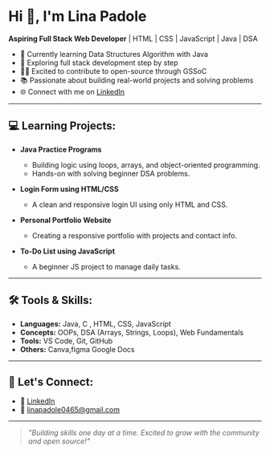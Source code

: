 # Hi 👋, I'm Lina Padole

**Aspiring Full Stack Web Developer** | HTML | CSS | JavaScript | Java | DSA

- 🔭 Currently learning  Data Structures Algorithm with Java
- 🌱 Exploring full stack development step by step
- 👩‍💻 Excited to contribute to open-source through GSSoC
- 📚 Passionate about building real-world projects and solving problems
- 🌐 Connect with me on [LinkedIn](https://www.linkedin.com/in/lina-padole-18a051289/)

---

## 💻 Learning Projects:

- **Java Practice Programs**
  - Building logic using loops, arrays, and object-oriented programming.
  - Hands-on with solving beginner DSA problems.

- **Login Form using HTML/CSS**
  - A clean and responsive login UI using only HTML and CSS.

- **Personal Portfolio Website**
  - Creating a responsive portfolio with projects and contact info.

- **To-Do List using JavaScript**
  - A beginner JS project to manage daily tasks.

---

## 🛠️ Tools & Skills:

- **Languages:** Java, C , HTML, CSS, JavaScript
- **Concepts:** OOPs, DSA (Arrays, Strings, Loops), Web Fundamentals
- **Tools:** VS Code, Git, GitHub
- **Others:** Canva,figma Google Docs

---

## 🤝 Let's Connect:

- 🔗 [LinkedIn](https://www.linkedin.com/in/lina-padole-18a051289/)
- 📧 linapadole0465@gmail.com

---

> *"Building skills one day at a time. Excited to grow with the community and open source!"*
